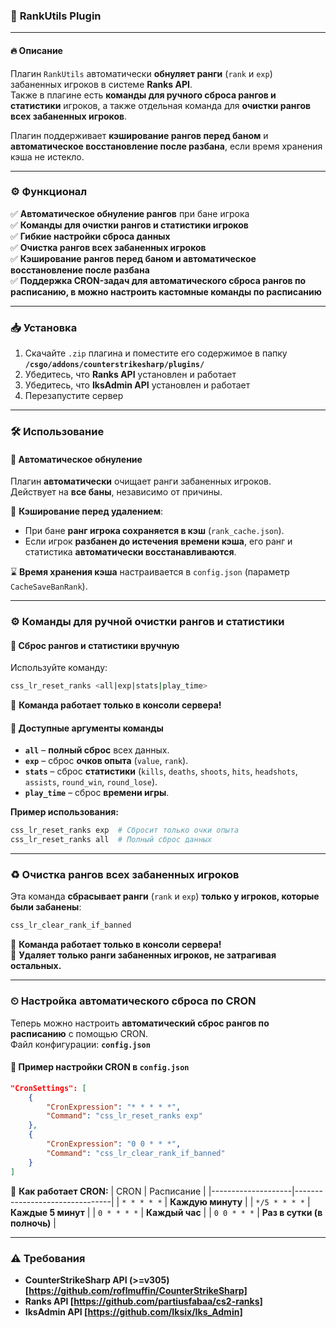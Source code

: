 ### 📌 **RankUtils Plugin**

---

#### 🔥 **Описание**
Плагин `RankUtils` автоматически **обнуляет ранги** (`rank` и `exp`) забаненных игроков в системе **Ranks API**.  
Также в плагине есть **команды для ручного сброса рангов и статистики** игроков, а также отдельная команда для **очистки рангов всех забаненных игроков**.

Плагин поддерживает **кэширование рангов перед баном** и **автоматическое восстановление после разбана**, если время хранения кэша не истекло.

---

### ⚙ **Функционал**
✅ **Автоматическое обнуление рангов** при бане игрока  
✅ **Команды для очистки рангов и статистики игроков**  
✅ **Гибкие настройки сброса данных**  
✅ **Очистка рангов всех забаненных игроков**  
✅ **Кэширование рангов перед баном и автоматическое восстановление после разбана**  
✅ **Поддержка CRON-задач для автоматического сброса рангов по расписанию, в можно настроить кастомные команды по расписанию**

---

### 📥 **Установка**
1. Скачайте `.zip` плагина и поместите его содержимое в папку **`/csgo/addons/counterstrikesharp/plugins/`**
2. Убедитесь, что **Ranks API** установлен и работает
3. Убедитесь, что **IksAdmin API** установлен и работает
4. Перезапустите сервер

---

### 🛠 **Использование**

#### **🔄 Автоматическое обнуление**
Плагин **автоматически** очищает ранги забаненных игроков.  
Действует на **все баны**, независимо от причины.

💾 **Кэширование перед удалением**:
- При бане **ранг игрока сохраняется в кэш** (`rank_cache.json`).
- Если игрок **разбанен до истечения времени кэша**, его ранг и статистика **автоматически восстанавливаются**.

⌛ **Время хранения кэша** настраивается в `config.json` (параметр `CacheSaveBanRank`).

---

### **⚙ Команды для ручной очистки рангов и статистики**

#### 🔄 **Сброс рангов и статистики вручную**
Используйте команду:

```sh
css_lr_reset_ranks <all|exp|stats|play_time>
```

📌 **Команда работает только в консоли сервера!**

#### **📝 Доступные аргументы команды**
- **`all`** – **полный сброс** всех данных.
- **`exp`** – сброс **очков опыта** (`value`, `rank`).
- **`stats`** – сброс **статистики** (`kills`, `deaths`, `shoots`, `hits`, `headshots`, `assists`, `round_win`, `round_lose`).
- **`play_time`** – сброс **времени игры**.

**Пример использования:**
```sh
css_lr_reset_ranks exp  # Сбросит только очки опыта
css_lr_reset_ranks all  # Полный сброс данных
```

---

### **♻ Очистка рангов всех забаненных игроков**
Эта команда **сбрасывает ранги** (`rank` и `exp`) **только у игроков, которые были забанены**:

```sh
css_lr_clear_rank_if_banned
```

📌 **Команда работает только в консоли сервера!**  
📌 **Удаляет только ранги забаненных игроков, не затрагивая остальных.**

---

### **⏲ Настройка автоматического сброса по CRON**
Теперь можно настроить **автоматический сброс рангов по расписанию** с помощью CRON.  
Файл конфигурации: **`config.json`**

#### **📄 Пример настройки CRON в `config.json`**
```json
"CronSettings": [
    {
        "CronExpression": "* * * * *",
        "Command": "css_lr_reset_ranks exp"
    },
    {
        "CronExpression": "0 0 * * *",
        "Command": "css_lr_clear_rank_if_banned"
    }
]
```

📌 **Как работает CRON:**
| CRON               | Расписание                        |
|--------------------|--------------------------------|
| `* * * * *`       | **Каждую минуту**              |
| `*/5 * * * *`     | **Каждые 5 минут**             |
| `0 * * * *`       | **Каждый час**                 |
| `0 0 * * *`       | **Раз в сутки (в полночь)**    |

---

### ⚠ **Требования**
- **CounterStrikeSharp API (>=v305) [https://github.com/roflmuffin/CounterStrikeSharp]**
- **Ranks API [https://github.com/partiusfabaa/cs2-ranks]**
- **IksAdmin API [https://github.com/Iksix/Iks_Admin]**